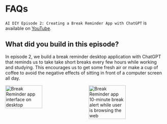 # FAQs

`AI DIY Episode 2: Creating a Break Reminder App with ChatGPT` is available on [YouTube](https://youtu.be/uz46TR06CBs?si=Zmc7hkq4Czpq4wAR).

## What did you build in this episode?

In episode 2, we build a break reminder desktop application with ChatGPT that reminds us to take take short breaks every few hours while working and studying. This encourages us to get some fresh air or make a cup of coffee to avoid the negative effects of sitting in front of a computer screen all day.

<div style="display: flex; justify-content: space-between;">
    <img src="https://github.com/user-attachments/assets/59d0014e-d952-49c4-b38f-8976d0a2bc79" width="48%" alt="Break Reminder app interface on desktop">
    <img src="https://github.com/user-attachments/assets/0329075f-2ad3-4772-b8af-e3f31f620b3b" width="48%" alt="Break Reminder app 10-minute break alert while user is browsing the web">
</div>
